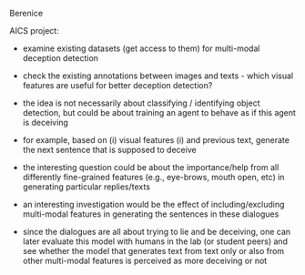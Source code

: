 Berenice

AICS project:

- examine existing datasets (get access to them) for multi-modal deception detection
- check the existing annotations between images and texts - which visual features are useful for better deception detection?

- the idea is not necessarily about classifying / identifying object detection, but could be about training an agent to behave as if this agent is deceiving
- for example, based on (i) visual features (i) and previous text, generate the next sentence that is supposed to deceive
- the interesting question could be about the importance/help from all differently fine-grained features (e.g., eye-brows, mouth open, etc) in generating particular replies/texts

- an interesting investigation would be the effect of including/excluding multi-modal features in generating the sentences in these dialogues
- since the dialogues are all about trying to lie and be deceiving, one can later evaluate this model with humans in the lab (or student peers) and see whether the model that generates text from text only or also from other multi-modal features is perceived as more deceiving or not